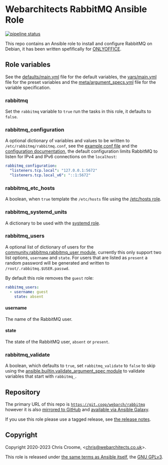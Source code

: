 # Webarchitects RabbitMQ Ansible Role

[![pipeline status](https://git.coop/webarch/rabbitmq/badges/master/pipeline.svg)](https://git.coop/webarch/rabbitmq/-/commits/master)

This repo contains an Ansible role to install and configure RabbitMQ on Debian, it has been written spefifically for [ONLYOFFICE](https://helpcenter.onlyoffice.com/installation/docs-community-install-ubuntu.aspx).

## Role variables

See the [defaults/main.yml](defaults/main.yml) file for the default variables, the [vars/main.yml](vars/main.yml) file for the preset variables and the [meta/argument_specs.yml](meta/argument_specs.yml) file for the variable specification.

### rabbitmq

Set the `rabbitmq` variable to `true` run the tasks in this role, it defaults to `false`.

### rabbitmq_configuration

A optional dictionary of variables and values to be written to `/etc/rabbitmq/rabbitmq.conf`, see the [example conf file](https://raw.githubusercontent.com/rabbitmq/rabbitmq-server/main/deps/rabbit/docs/rabbitmq.conf.example) and the [configuration documentation](https://www.rabbitmq.com/configure.html), the default configuration limits RabbitMQ to listen for IPv4 and IPv6 connections on the `localhost`:

```yaml
rabbitmq_configuration:
  "listeners.tcp.local": "127.0.0.1:5672"
  "listeners.tcp.local_v6": "::1:5672"
```

### rabbitmq_etc_hosts

A boolean, when `true` template the `/etc/hosts` file using the [/etc/hosts role](https://git.coop/webarch/etchosts).

### rabbitmq_systemd_units

A dictionary to be used with the [systemd role](https://git.coop/webarch/systemd).

### rabbitmq_users

A optional list of dictionary of users for the [community.rabbitmq.rabbitmq_user module](https://docs.ansible.com/ansible/latest/collections/community/rabbitmq/rabbitmq_user_module.html), currently this only support two list options, `username` and `state`. For users that are listed as `present` a random password will be generated and written to `/root/.rabbitmq.$USER.passwd`.

By default this role removes the `guest` role:

```yaml
rabbitmq_users:
  - username: guest
    state: absent
```

#### username

The name of the RabbitMQ user.

#### state

The state of the RabbitMQ user, `absent` or `present`.

### rabbitmq_validate

A boolean, which defaults to `true`, set `rabbitmq_validate` to `false` to skip using the [ansible.builtin.validate_argument_spec module](https://docs.ansible.com/ansible/latest/collections/ansible/builtin/validate_argument_spec_module.html) to validate variables that start with `rabbitmq_`.

## Repository

The primary URL of this repo is [`https://git.coop/webarch/rabbitmq`](https://git.coop/webarch/rabbitmq) however it is also [mirrored to GitHub](https://github.com/webarch-coop/ansible-role-rabbitmq) and [available via Ansible Galaxy](https://galaxy.ansible.com/chriscroome/rabbitmq).

If you use this role please use a tagged release, see [the release notes](https://git.coop/webarch/rabbitmq/-/releases).

## Copyright

Copyright 2020-2023 Chris Croome, &lt;[chris@webarchitects.co.uk](mailto:chris@webarchitects.co.uk)&gt;.

This role is released under [the same terms as Ansible itself](https://github.com/ansible/ansible/blob/devel/COPYING), the [GNU GPLv3](LICENSE).



